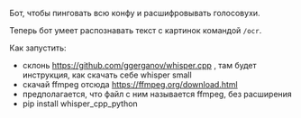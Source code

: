 Бот, чтобы пинговать всю конфу и расшифровывать голосовухи.

Теперь бот умеет распознавать текст с картинок командой `/ocr`.

Как запустить:

 * склонь https://github.com/ggerganov/whisper.cpp , там будет инструкция, как скачать себе whisper small
 * скачай ffmpeg отсюда https://ffmpeg.org/download.html
 * предполагается, что файл с ним называется ffmpeg, без расширения
 * pip install whisper_cpp_python

